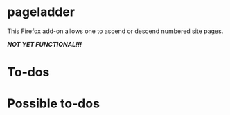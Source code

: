# pageladder

This Firefox add-on allows one to ascend or descend numbered site pages.

***NOT YET FUNCTIONAL!!!***

# To-dos

# Possible to-dos

